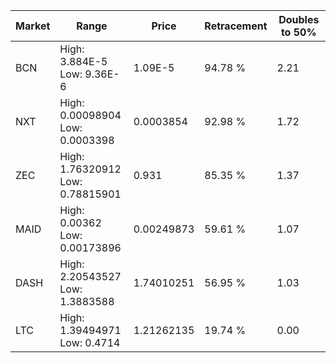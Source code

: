 | Market | Range | Price| Retracement | Doubles to 50% |
| --- | --- | --- | --- | --- |
| BCN | High: 3.884E-5<br />Low: 9.36E-6 | 1.09E-5 | 94.78 % | 2.21 |
| NXT | High: 0.00098904<br />Low: 0.0003398 | 0.0003854 | 92.98 % | 1.72 |
| ZEC | High: 1.76320912<br />Low: 0.78815901 | 0.931 | 85.35 % | 1.37 |
| MAID | High: 0.00362<br />Low: 0.00173896 | 0.00249873 | 59.61 % | 1.07 |
| DASH | High: 2.20543527<br />Low: 1.3883588 | 1.74010251 | 56.95 % | 1.03 |
| LTC | High: 1.39494971<br />Low: 0.4714 | 1.21262135 | 19.74 % | 0.00 |

